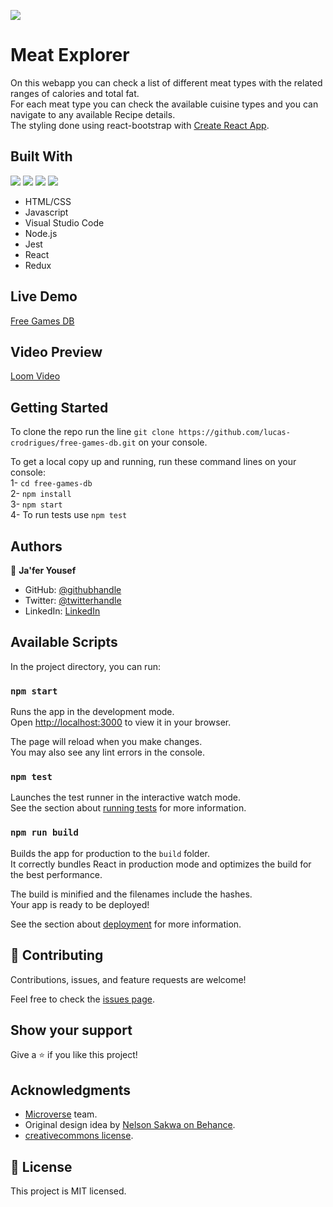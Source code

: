 ![](https://img.shields.io/badge/Microverse-blueviolet)
# Meat Explorer

On this webapp you can check a list of different meat types with the related ranges of calories and total fat. <br>
For each meat type you can check the available cuisine types and you can navigate to any available Recipe details.<br>
The styling done using react-bootstrap with [Create React App](https://github.com/facebook/create-react-app).

## Built With
![](https://img.shields.io/badge/-HTML-orange) ![](https://img.shields.io/badge/-CSS-blue) ![](https://img.shields.io/badge/-JavaScript-yellow) ![](https://img.shields.io/badge/-React-cyan)
- HTML/CSS
- Javascript
- Visual Studio Code
- Node.js
- Jest
- React
- Redux

## Live Demo

 [Free Games DB]()

 ## Video Preview

 [Loom Video]()

 ## Getting Started

To clone the repo run the line `git clone https://github.com/lucas-crodrigues/free-games-db.git` on your console.

To get a local copy up and running, run these command lines on your console:<br>
  1- `cd free-games-db` <br>
  2-  `npm install` <br>
  3-  `npm start` <br>
  4-  To run tests use `npm test` <br>

  ## Authors

👤 **Ja'fer Yousef**

- GitHub: [@githubhandle](https://github.com/jaferIdrees)
- Twitter: [@twitterhandle](https://twitter.com/jafel_l)
- LinkedIn: [LinkedIn](https://www.linkedin.com/in/jafer-idrees/)

## Available Scripts

In the project directory, you can run:

### `npm start`

Runs the app in the development mode.\
Open [http://localhost:3000](http://localhost:3000) to view it in your browser.

The page will reload when you make changes.\
You may also see any lint errors in the console.

### `npm test`

Launches the test runner in the interactive watch mode.\
See the section about [running tests](https://facebook.github.io/create-react-app/docs/running-tests) for more information.

### `npm run build`

Builds the app for production to the `build` folder.\
It correctly bundles React in production mode and optimizes the build for the best performance.

The build is minified and the filenames include the hashes.\
Your app is ready to be deployed!

See the section about [deployment](https://facebook.github.io/create-react-app/docs/deployment) for more information.

## 🤝 Contributing

Contributions, issues, and feature requests are welcome!

Feel free to check the [issues page](https://github.com/jaferIdrees/nutrition-explorer/issues).

## Show your support
Give a ⭐️ if you like this project!

## Acknowledgments

- [Microverse](https://github.com/microverseinc) team. <br>
- Original design idea by [Nelson Sakwa on Behance](https://www.behance.net/sakwadesignstudio).<br>
- [creativecommons license](https://creativecommons.org/licenses/by-nc/4.0/).<br>


## 📝 License

This project is MIT licensed.
